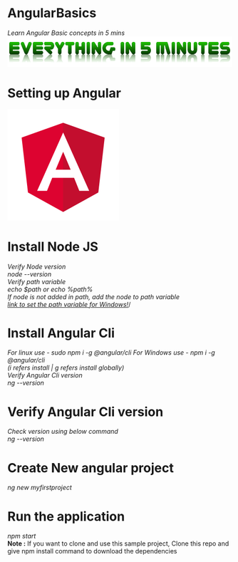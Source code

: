# AngularBasics
*Learn Angular Basic concepts in 5 mins*
![Everything in 5 min](assets/everythingin5mins.png)
# Setting up Angular
![Angular](assets/angular.png)
# Install Node JS
*Verify Node version\
node --version\
Verify path variable\
echo $path or echo %path%\
If node is not added in path, add the node to path variable\
[link to set the path variable for Windows!](https://helpdeskgeek.com/windows-10/add-windows-path-environment-variable/)*/
# Install Angular Cli
*For linux use - sudo npm i -g @angular/cli 
For Windows use - npm i -g @angular/cli\
(i refers install | g refers install globally)\
Verify Angular Cli version\
ng --version*
# Verify Angular Cli version
*Check version using below command \
ng --version*
# Create New angular project
*ng new myfirstproject*
# Run the application
*npm start*\
**Note :** If you want to clone and use this sample project, Clone this repo and give npm install command to download the dependencies

